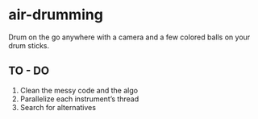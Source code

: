 # air-drumming
Drum on the go anywhere with a camera and a few colored balls on your drum sticks.

## TO - DO

1. Clean the messy code and the algo
2. Parallelize each instrument’s thread
3. Search for alternatives